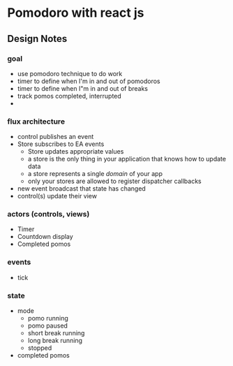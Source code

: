# Pomodoro with react js

## Design Notes

### goal

- use pomodoro technique to do work
- timer to define when I'm in and out of pomodoros
- timer to define when I"m in and out of breaks
- track pomos completed, interrupted
- 

### flux architecture
- control publishes an event
- Store subscribes to EA events
  - Store updates appropriate values
  - a store is the only thing in your application that knows how to update data
  - a store represents a single _domain_ of your app
  - only your stores are allowed to register dispatcher callbacks
- new event broadcast that state has changed
- control(s) update their view

### actors (controls, views)

- Timer
- Countdown display
- Completed pomos


### events

- tick

### state

- mode
  - pomo running
  - pomo paused
  - short break running
  - long break running
  - stopped
- completed pomos


